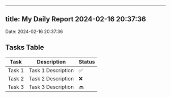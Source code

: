 
---
title: My Daily Report 2024-02-16 20:37:36
---

Date: 2024-02-16 20:37:36

## Tasks Table

| Task | Description | Status |
|------|-------------|--------|
| Task 1 | Task 1 Description | ✅ |
| Task 2 | Task 2 Description | ❌ |
| Task 3 | Task 3 Description | 🔜 |
